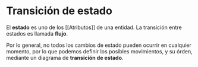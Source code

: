 # Transición de estado
El **estado** es uno de los [[Atributos]] de una entidad. La transición entre estados es llamada **flujo**.

Por lo general, no todos los cambios de estado pueden ocurrir en cualquier momento, por lo que podemos definir los posibles movimientos, y su órden, mediante un diagrama de **transición de estado**.